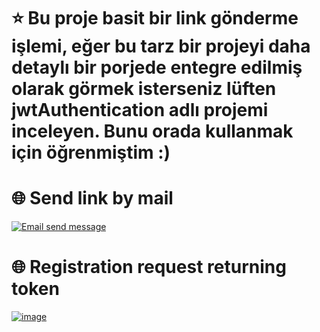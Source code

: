 # ⭐ Bu proje basit bir link gönderme işlemi, eğer bu tarz bir projeyi daha detaylı bir porjede entegre edilmiş olarak görmek isterseniz lüften jwtAuthentication adlı projemi inceleyen. Bunu orada kullanmak için öğrenmiştim :) 
# 🌐 Send link by mail
[![Email send message ](https://r.resimlink.com/xXLMV3JFGCd.png)](https://resimlink.com/xXLMV3JFGCd)
# 🌐 Registration request returning token
[![image](https://r.resimlink.com/L_6WAr.png)](https://resimlink.com/L_6WAr)
